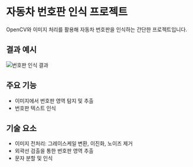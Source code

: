 # 자동차 번호판 인식 프로젝트

OpenCV와 이미지 처리를 활용해 자동차 번호판을 인식하는 간단한 프로젝트입니다.

## 결과 예시

![번호판 인식 결과](https://page.gensparksite.com/v1/base64_upload/c30208cec4d7b7032316c94924bb5a59)

## 주요 기능

- 이미지에서 번호판 영역 탐지 및 추출
- 번호판 텍스트 인식

## 기술 요소

- 이미지 전처리: 그레이스케일 변환, 이진화, 노이즈 제거
- 외곽선 검출을 통한 번호판 영역 추출
- 문자 분할 및 인식
